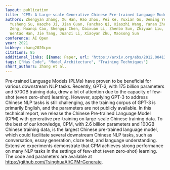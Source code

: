 ```yaml
---
layout: publication
title: 'CPM: A Large-scale Generative Chinese Pre-trained Language Model'
authors: Zhengyan Zhang, Xu Han, Hao Zhou, Pei Ke, Yuxian Gu, Deming Ye, Yujia Qin,
  Yusheng Su, Haozhe Ji, Jian Guan, Fanchao Qi, Xiaozhi Wang, Yanan Zheng, Guoyang
  Zeng, Huanqi Cao, Shengqi Chen, Daixuan Li, Zhenbo Sun, Zhiyuan Liu, Minlie Huang,
  Wentao Han, Jie Tang, Juanzi Li, Xiaoyan Zhu, Maosong Sun
conference: AI Open
year: 2021
bibkey: zhang2020cpm
citations: 85
additional_links: [{name: Paper, url: 'https://arxiv.org/abs/2012.00413'}]
tags: ["Has Code", "Model Architecture", "Training Techniques"]
short_authors: Zhang et al.
---
```

Pre-trained Language Models (PLMs) have proven to be beneficial for various
downstream NLP tasks. Recently, GPT-3, with 175 billion parameters and 570GB
training data, drew a lot of attention due to the capacity of few-shot (even
zero-shot) learning. However, applying GPT-3 to address Chinese NLP tasks is
still challenging, as the training corpus of GPT-3 is primarily English, and
the parameters are not publicly available. In this technical report, we release
the Chinese Pre-trained Language Model (CPM) with generative pre-training on
large-scale Chinese training data. To the best of our knowledge, CPM, with 2.6
billion parameters and 100GB Chinese training data, is the largest Chinese
pre-trained language model, which could facilitate several downstream Chinese
NLP tasks, such as conversation, essay generation, cloze test, and language
understanding. Extensive experiments demonstrate that CPM achieves strong
performance on many NLP tasks in the settings of few-shot (even zero-shot)
learning. The code and parameters are available at
https://github.com/TsinghuaAI/CPM-Generate.